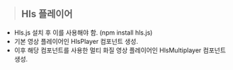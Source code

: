 > ## Hls 플레이어

- Hls.js 설치 후 이를 사용해야 함. (npm install hls.js)
- 기본 영상 플레이어인 HlsPlayer 컴포넌트 생성.
- 이후 해당 컴포넌트를 사용한 멀티 화질 영상 플레이어인 HlsMultiplayer 컴포넌트 생성.
